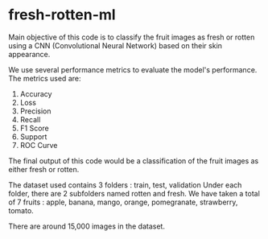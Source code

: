 # fresh-rotten-ml

Main objective of this code is to classify the fruit images as fresh or rotten using a CNN (Convolutional Neural Network) based on their skin appearance.

We use several performance metrics to evaluate the model's performance. The metrics used are: 
1. Accuracy
2. Loss
3. Precision
4. Recall
5. F1 Score
6. Support
7. ROC Curve

The final output of this code would be a classification of the fruit images as either fresh or rotten.

The dataset used contains 3 folders : train, test, validation
Under each folder, there are 2 subfolders named rotten and fresh.
We have taken a total of 7 fruits : apple, banana, mango, orange, pomegranate, strawberry, tomato.

There are around 15,000 images in the dataset.
